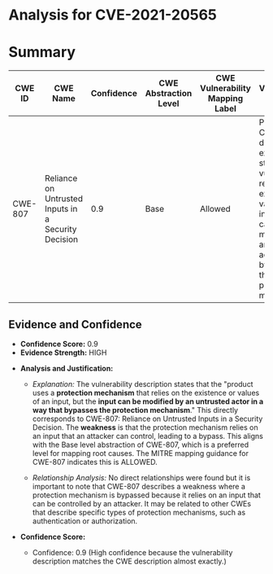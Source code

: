 # Analysis for CVE-2021-20565

# Summary
| CWE ID | CWE Name | Confidence | CWE Abstraction Level | CWE Vulnerability Mapping Label | CWE-Vulnerability Mapping Notes |
|---|---|---|---|---|---|
| CWE-807 | Reliance on Untrusted Inputs in a Security Decision | 0.9 | Base | Allowed | Primary CWE. The description explicitly states the vulnerability relies on the existence or values of an input that can be modified by an untrusted actor, which bypasses the protection mechanism. |

## Evidence and Confidence

*   **Confidence Score:** 0.9
*   **Evidence Strength:** HIGH

- **Analysis and Justification:**  
  - *Explanation:* The vulnerability description states that the "product uses a **protection mechanism** that relies on the existence or values of an input, but the **input can be modified by an untrusted actor in a way that bypasses the protection mechanism**." This directly corresponds to CWE-807: Reliance on Untrusted Inputs in a Security Decision. The **weakness** is that the protection mechanism relies on an input that an attacker can control, leading to a bypass. This aligns with the Base level abstraction of CWE-807, which is a preferred level for mapping root causes. The MITRE mapping guidance for CWE-807 indicates this is ALLOWED.

  - *Relationship Analysis:* No direct relationships were found but it is important to note that CWE-807 describes a weakness where a protection mechanism is bypassed because it relies on an input that can be controlled by an attacker. It may be related to other CWEs that describe specific types of protection mechanisms, such as authentication or authorization.

- **Confidence Score:**  
  - Confidence: 0.9 (High confidence because the vulnerability description matches the CWE description almost exactly.)